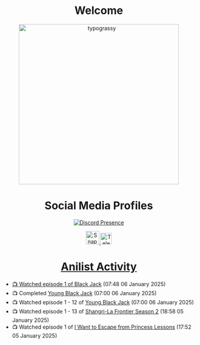 <div align="center">

# Welcome
<a href="https://github.com/kawarimidoll/typograssy">
    <img alt="typograssy" src="https://typograssy.deno.dev/api?text=%E3%82%88%E3%81%86%E3%81%93%E3%81%9D%E3%81%BF%E3%81%AA%E3%81%95%E3%82%93%20-%20Sheby--&&l0=none&l1=82d9d0&l2=027353&l3=038c4c&l4=01402e&bg=none&frame=none&speed=100&comment=" width="421.99">
</a>

</div>

<div align="center">

# Social Media Profiles

[![Discord Presence](https://lanyard.cnrad.dev/api/612532963938271232)](https://discord.com/users/612532963938271232)


<a href="https://www.snapchat.com/add/a.sheby" title="Snapchat Profile">
    <img src="https://www.freepnglogos.com/uploads/snapchat-logo-png-0.png" width="35" alt="Snapchat Logo" />


<a href="https://t.me/ASheby" title="Telegram Profile">
    <img src="https://www.freepnglogos.com/uploads/telegram-logo-png-0.png" width="30" alt="Telegram Logo" />


</div>

<div align="center">

# Anilist Activity

</div>

<!-- ANILIST_ACTIVITY:start -->

-   📺 Watched episode 1 of [Black Jack](https://anilist.co/anime/1520) (07:48 06 January 2025)
-   📺 Completed [Young Black Jack](https://anilist.co/anime/21187) (07:00 06 January 2025)
-   📺 Watched episode 1 - 12 of [Young Black Jack](https://anilist.co/anime/21187) (07:00 06 January 2025)
-   📺 Watched episode 1 - 13 of [Shangri-La Frontier Season 2](https://anilist.co/anime/176508) (18:58 05 January 2025)
-   📺 Watched episode 1 of [I Want to Escape from Princess Lessons](https://anilist.co/anime/170650) (17:52 05 January 2025)

<!-- ANILIST_ACTIVITY:end -->
